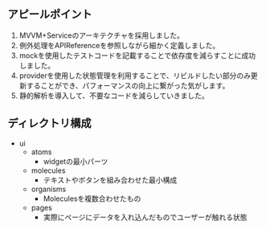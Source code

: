 ## アピールポイント
1. MVVM+Serviceのアーキテクチャを採用しました。
2. 例外処理をAPIReferenceを参照しながら細かく定義しました。
3. mockを使用したテストコードを記載することで依存度を減らすことに成功しました。
4. providerを使用した状態管理を利用することで、リビルドしたい部分のみ更新することができ、パフォーマンスの向上に繋がった気がします。
5. 静的解析を導入して、不要なコードを減らしていきました。

## ディレクトリ構成
- ui
  - atoms
    - widgetの最小パーツ
  - molecules
    - テキストやボタンを組み合わせた最小構成
  - organisms
    - Moleculesを複数合わせたもの
  - pages
    - 実際にページにデータを入れ込んだものでユーザーが触れる状態